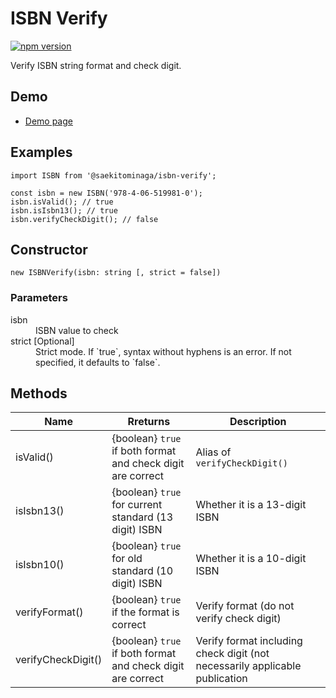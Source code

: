# ISBN Verify

[![npm version](https://badge.fury.io/js/%40saekitominaga%2Fisbn-verify.svg)](https://badge.fury.io/js/%40saekitominaga%2Fisbn-verify)

Verify ISBN string format and check digit.

## Demo

- [Demo page](https://saekitominaga.github.io/isbn-verify/demo.html)

## Examples

```
import ISBN from '@saekitominaga/isbn-verify';

const isbn = new ISBN('978-4-06-519981-0');
isbn.isValid(); // true
isbn.isIsbn13(); // true
isbn.verifyCheckDigit(); // false
```

## Constructor

```
new ISBNVerify(isbn: string [, strict = false])
```

### Parameters

<dl>
<dt>isbn</dt>
<dd>ISBN value to check</dd>
<dt>strict [Optional]</dt>
<dd>Strict mode. If `true`, syntax without hyphens is an error. If not specified, it defaults to `false`.</dd>
</dl>

## Methods

| Name | Rreturns | Description |
|-|-|-|
| isValid() | {boolean} `true` if both format and check digit are correct | Alias of `verifyCheckDigit()` |
| isIsbn13() | {boolean} `true` for current standard (13 digit) ISBN | Whether it is a 13-digit ISBN |
| isIsbn10() | {boolean} `true` for old standard (10 digit) ISBN | Whether it is a 10-digit ISBN |
| verifyFormat() | {boolean} `true` if the format is correct | Verify format (do not verify check digit) |
| verifyCheckDigit() | {boolean} `true` if both format and check digit are correct | Verify format including check digit (not necessarily applicable publication |
